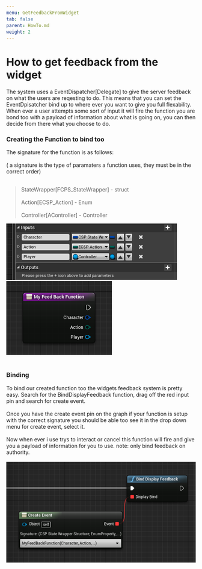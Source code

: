 ```yaml
---
menu: GetFeedbackFromWidget 
tab: false
parent: HowTo.md
weight: 2
---
```

# How to get feedback from the widget

The system uses a EventDispatcher[Delegate] to give the server feedback on what the users are reqesting to do.
This means that you can set the EventDpisatcher bind up to where ever you want to give you full
flexability.
When ever a user attempts some sort of input it will fire the function you are bond too
with a payload of information about what is going on, you can then decide from there what you
choose to do.
### Creating the Function to bind too
The signature for the function is as follows:
<br/><br/>
( a signature is the type of paramaters a function uses, they must be in the correct order)
<br/><br/>
>StateWrapper[FCPS_StateWrapper] - struct
<br/><br/>
Action[ECSP_Action] - Enum
<br/><br/>
>Controller[AController] - Controller

![Alt text](Image/Feedback_Sig.png?raw=true "ManagerNode")
![Alt text](Image/Feedback.png?raw=true "ManagerNode")
<br/><br/>
### Binding
To bind our created function too the widgets feedback system is pretty easy.
Search for the BindDisplayFeedback function, drag off the red input pin and search
for create event.
<br/><br/>
Once you have the create event pin on the graph if your function is setup with the 
correct signature you should be able too see it in the drop down menu for create
event, select it.
<br/><br/>
Now when ever i use trys to interact or cancel this function will fire and give you a 
payload of information for you to use.
note: only bind feedback on authority.
<br/><br/>
![Alt text](Image/BindFeedback.png?raw=true "ManagerNode")